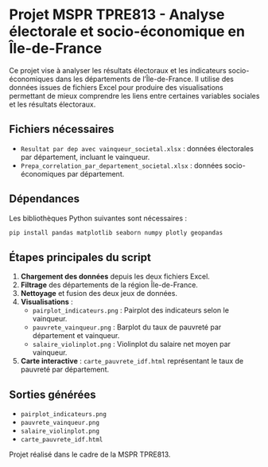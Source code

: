 # Projet MSPR TPRE813 - Analyse électorale et socio-économique en Île-de-France

Ce projet vise à analyser les résultats électoraux et les indicateurs socio-économiques dans les départements de l’Île-de-France. Il utilise des données issues de fichiers Excel pour produire des visualisations permettant de mieux comprendre les liens entre certaines variables sociales et les résultats électoraux.

## Fichiers nécessaires

- `Resultat par dep avec vainqueur_societal.xlsx` : données électorales par département, incluant le vainqueur.
- `Prepa_correlation_par_departement_societal.xlsx` : données socio-économiques par département.

## Dépendances

Les bibliothèques Python suivantes sont nécessaires :

```bash
pip install pandas matplotlib seaborn numpy plotly geopandas
```

## Étapes principales du script

1. **Chargement des données** depuis les deux fichiers Excel.
2. **Filtrage** des départements de la région Île-de-France.
3. **Nettoyage** et fusion des deux jeux de données.
4. **Visualisations** :
   - `pairplot_indicateurs.png` : Pairplot des indicateurs selon le vainqueur.
   - `pauvrete_vainqueur.png` : Barplot du taux de pauvreté par département et vainqueur.
   - `salaire_violinplot.png` : Violinplot du salaire net moyen par vainqueur.
5. **Carte interactive** : `carte_pauvrete_idf.html` représentant le taux de pauvreté par département.

## Sorties générées

- `pairplot_indicateurs.png`
- `pauvrete_vainqueur.png`
- `salaire_violinplot.png`
- `carte_pauvrete_idf.html`

Projet réalisé dans le cadre de la MSPR TPRE813.